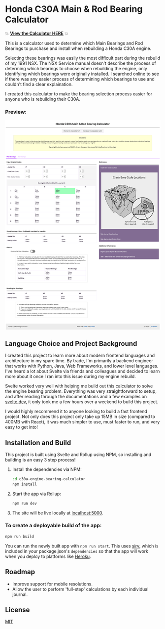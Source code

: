 # Honda C30A Main & Rod Bearing Calculator

:boom: **[View the Calculator HERE](https://jstohler.github.io/c30a-engine-bearing-calculator/)** :boom:

This is a calculator used to determine which Main Bearings and Rod Bearings to purchase and install when rebuilding a Honda C30A engine. 

Selecting these bearings was easily the most difficult part during the rebuild of my 1991 NSX. The NSX Service manual doesn't describe the process of determing which bearings to choose when rebuilding the engine, only identifying which bearings were originally installed. I searched online to see if there was any easier process of determining which bearings to use and couldn't find a clear explaination.

I created this calculator to make the bearing selection process easier for anyone who is rebuilding their C30A.

### Preview:
![Main Bearing Calculation Example](public/static/calculator-example.png)


## Language Choice and Project Background

I created this project to learn more about modern frontend languages and architecture in my spare time. By trade, I'm primarily a backend engineer that works with Python, Java, Web Frameworks, and lower level languages. I've heard a lot about Svelte via friends and colleagues and decided to learn more about it once I ran into this issue during my engine rebuild. 

Svelte worked very well with helping me build out this calculator to solve the engine bearing problem. Everything was very straightforward to setup, and after reading through the documentations and a few examples on [svelte.dev](https://svelte.dev), it only took me a few hours over a weekend to build this project. 

I would highly recommend it to anyone looking to build a fast frontend project. Not only does this project only take up 15MB in size (compared to 400MB with React), it was much simpler to use, must faster to run, and very easy to get into!


## Installation and Build

This project is built using Svelte and Rollup using NPM, so installing and building is an easy 3 step process!

1. Install the dependencies via NPM:
    ```bash
    cd c30a-engine-bearing-calculator
    npm install
    ```

2. Start the app via Rollup:
    ```bash
    npm run dev
    ```

3. The site will be live locally at [localhost:5000](http://localhost:5000).


### To create a deployable build of the app:

```bash
npm run build
```

You can run the newly built app with `npm run start`. This uses [sirv](https://github.com/lukeed/sirv), which is included in your package.json's `dependencies` so that the app will work when you deploy to platforms like [Heroku](https://heroku.com).


## Roadmap
- Improve support for mobile resolutions.
- Allow the user to perform 'full-step' calculations by each individual journal.


## License
[MIT](https://choosealicense.com/licenses/mit/)